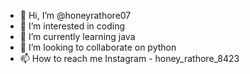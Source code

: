 - 👋 Hi, I’m @honeyrathore07
- 👀 I’m interested in coding 
- 🌱 I’m currently learning java
- 💞️ I’m looking to collaborate on python
- 📫 How to reach me Instagram - honey_rathore_8423

<!---
honeyrathore07/honeyrathore07 is a ✨ special ✨ repository because its `README.md` (this file) appears on your GitHub profile.
You can click the Preview link to take a look at your changes.
--->
